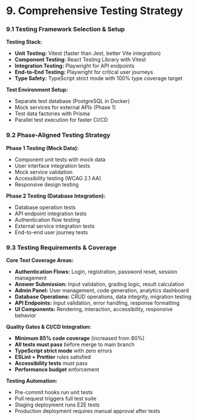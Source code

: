 # 9. Comprehensive Testing Strategy

### 9.1 Testing Framework Selection & Setup

**Testing Stack:**
- **Unit Testing:** Vitest (faster than Jest, better Vite integration)
- **Component Testing:** React Testing Library with Vitest
- **Integration Testing:** Playwright for API endpoints
- **End-to-End Testing:** Playwright for critical user journeys
- **Type Safety:** TypeScript strict mode with 100% type coverage target

**Test Environment Setup:**
- Separate test database (PostgreSQL in Docker)
- Mock services for external APIs (Phase 1)
- Test data factories with Prisma
- Parallel test execution for faster CI/CD

### 9.2 Phase-Aligned Testing Strategy

**Phase 1 Testing (Mock Data):**
- Component unit tests with mock data
- User interface integration tests
- Mock service validation
- Accessibility testing (WCAG 2.1 AA)
- Responsive design testing

**Phase 2 Testing (Database Integration):**
- Database operation tests
- API endpoint integration tests
- Authentication flow testing
- External service integration tests
- End-to-end user journey tests

### 9.3 Testing Requirements & Coverage

**Core Test Coverage Areas:**
- **Authentication Flows:** Login, registration, password reset, session management
- **Answer Submission:** Input validation, grading logic, result calculation
- **Admin Panel:** User management, code generation, analytics dashboard
- **Database Operations:** CRUD operations, data integrity, migration testing
- **API Endpoints:** Input validation, error handling, response formatting
- **UI Components:** Rendering, interaction, accessibility, responsive behavior

**Quality Gates & CI/CD Integration:**
- **Minimum 85% code coverage** (increased from 80%)
- **All tests must pass** before merge to main branch
- **TypeScript strict mode** with zero errors
- **ESLint + Prettier** rules satisfied
- **Accessibility tests** must pass
- **Performance budget** enforcement

**Testing Automation:**
- Pre-commit hooks run unit tests
- Pull request triggers full test suite
- Staging deployment runs E2E tests
- Production deployment requires manual approval after tests
